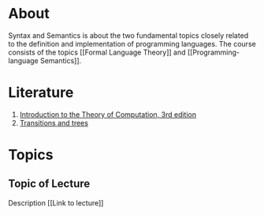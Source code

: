 ```toc
```
# About
Syntax and Semantics is about the two fundamental topics closely related to the definition and implementation of programming languages.
The course consists of the topics [[Formal Language Theory]] and [[Programming-language Semantics]].

# Literature
1. [Introduction to the Theory of Computation, 3rd edition](IntroductionToTheTheoryOfComputation.pdf)
2. [Transitions and trees](TransitionsandTrees.pdf)

# Topics

## Topic of Lecture
Description
[[Link to lecture]]